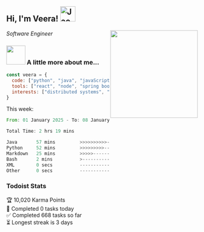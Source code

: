 <h2> Hi, I'm Veera! <img src="https://raw.githubusercontent.com/Tarikul-Islam-Anik/Animated-Fluent-Emojis/master/Emojis/Activities/Jack-O-Lantern.png" alt="Jack-O-Lantern" width="40" height="40" /></h2>
<img align='right' src="https://user-images.githubusercontent.com/74038190/213911110-aedbef38-a29f-4b6b-a65c-11608b4f75a5.gif" width="230">
<p><em>Software Engineer</em></p>


### <img src="https://user-images.githubusercontent.com/74038190/216656963-09118229-8a9e-4af0-910c-c37f35f2e210.gif" width="50"> A little more about me...  

```javascript
const veera = {
  code: ["python", "java", "javaScript", "typeScript", "c++"],
  tools: ["react", "node", "spring boot", "docker", "next.JS", "aws"],
  interests: ["distributed systems", "enterprise software", "parallel computing", "cloud computing", "machine learning", "AI"]
}
```
This week:
<!--START_SECTION:waka-->

```rust
From: 01 January 2025 - To: 08 January 2025

Total Time: 2 hrs 19 mins

Java       57 mins         >>>>>>>>>>---------------   41.32 %
Python     52 mins         >>>>>>>>>----------------   37.63 %
Markdown   25 mins         >>>>>--------------------   18.46 %
Bash       2 mins          >------------------------   02.01 %
XML        0 secs          -------------------------   00.33 %
Other      0 secs          -------------------------   00.24 %
```

<!--END_SECTION:waka-->


### Todoist Stats

<!-- TODO-IST:START -->
🏆  10,020 Karma Points           
🌸  Completed 0 tasks today           
✅  Completed 668 tasks so far           
⏳  Longest streak is 3 days
<!-- TODO-IST:END -->
<!--
Profile views:
[![](https://visitcount.itsvg.in/api?id=veeravivekt&label=Profile%20Views&color=1&icon=2&pretty=false)](https://visitcount.itsvg.in)
-->
